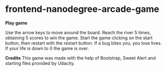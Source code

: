 frontend-nanodegree-arcade-game
===============================

**Play game**

Use the arrow keys to move around the board.
Reach the river 5 times, obtaining 5 scores to win the game.
Start the game clicking on the start button, then restart with the restart button.
If a bug bites you, you lose lives. If your life is down to 0 the game is over.

**Credits**
This game was made with the help of Bootstrap, Sweet Alert and starting files provided by Udacity.
